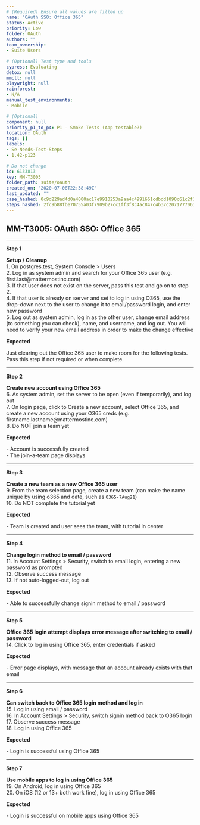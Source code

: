 ```yaml
---
# (Required) Ensure all values are filled up
name: "OAuth SSO: Office 365"
status: Active
priority: Low
folder: OAuth
authors: ""
team_ownership: 
- Suite Users

# (Optional) Test type and tools
cypress: Evaluating
detox: null
mmctl: null
playwright: null
rainforest: 
- N/A
manual_test_environments: 
- Mobile

# (Optional)
component: null
priority_p1_to_p4: P1 - Smoke Tests (App testable?)
location: OAuth
tags: []
labels: 
- Se-Needs-Test-Steps
- 1.42-p123

# Do not change
id: 6133813
key: MM-T3005
folder_path: suite/oauth
created_on: "2020-07-08T22:38:49Z"
last_updated: ""
case_hashed: 0c9d229ad4d0a4000ac17e9910253a9aa4c4991661cdbdd1090c61c2f37b41c05732d3c9ebe9ca3dd9307079ca3c4a87
steps_hashed: 2fc9b88fbe70755a03f7909b27cc1ff3f8c4ac847c4b37c2071777061c1d87cd8a9792b97e70a56656a6c1c35a49fb20
---
```


## MM-T3005: OAuth SSO: Office 365

---

**Step 1**

**Setup / Cleanup**\
1\. On postgres.test, System Console > Users\
2\. Log in as system admin and search for your Office 365 user (e.g. first.last\@mattermostinc.com)\
3\. If that user does not exist on the server, pass this test and go on to step 2.\
4\. If that user is already on server and set to log in using O365, use the drop-down next to the user to change it to email/password login, and enter new password\
5\. Log out as system admin, log in as the other user, change email address (to something you can check), name, and username, and log out. You will need to verify your new email address in order to make the change effective

**Expected**

Just clearing out the Office 365 user to make room for the following tests. Pass this step if not required or when complete.

---

**Step 2**

**Create new account using Office 365**\
6\. As system admin, set the server to be open (even if temporarily), and log out\
7\. On login page, click to Create a new account, select Office 365, and create a new account using your O365 creds (e.g. firstname.lastname\@mattermostinc.com)\
8\. Do NOT join a team yet

**Expected**

\- Account is successfully created\
\- The join-a-team page displays

---

**Step 3**

**Create a new team as a new Office 365 user**\
9\. From the team selection page, create a new team (can make the name unique by using o365 and date, such as `O365-7Aug21`)\
10\. Do NOT complete the tutorial yet

**Expected**

\- Team is created and user sees the team, with tutorial in center

---

**Step 4**

**Change login method to email / password**\
11\. In Account Settings > Security, switch to email login, entering a new password as prompted\
12\. Observe success message\
13\. If not auto-logged-out, log out

**Expected**

\- Able to successfully change signin method to email / password

---

**Step 5**

**Office 365 login attempt displays error message after switching to email / password**\
14\. Click to log in using Office 365, enter credentials if asked

**Expected**

\- Error page displays, with message that an account already exists with that email

---

**Step 6**

**Can switch back to Office 365 login method and log in**\
15\. Log in using email / password\
16\. In Account Settings > Security, switch signin method back to O365 login\
17\. Observe success message\
18\. Log in using Office 365

**Expected**

\- Login is successful using Office 365

---

**Step 7**

**Use mobile apps to log in using Office 365**\
19\. On Android, log in using Office 365\
20\. On iOS (12 or 13+ both work fine), log in using Office 365

**Expected**

\- Login is successful on mobile apps using Office 365
